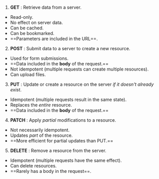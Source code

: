 
1. **GET** : Retrieve data from a server.
-  Read-only.
-  No effect on server data.
-  Can be cached.
-  Can be bookmarked.
-  ==Parameters are included in the URL==.

2. **POST** : Submit data to a server to create a new resource.
-  Used for form submissions.
-  ==Data included in the **body** of the request.==
-  Not idempotent (multiple requests can create multiple resources).
-  Can upload files.

3. **PUT** : Update or create a resource on the server *if it doesn't already exist*.
-  Idempotent (multiple requests result in the same state).
-  Replaces the *entire* resource.
-  ==Data included in the **body** of the request.==

4. **PATCH** : Apply *partial* modifications to a resource.
-  Not necessarily idempotent.
-  Updates *part* of the resource.
-  ==More efficient for partial updates than PUT.==

5. **DELETE** : Remove a resource from the server.
-  Idempotent (multiple requests have the same effect).
-  Can delete resources.
-  ==Rarely has a body in the request==.